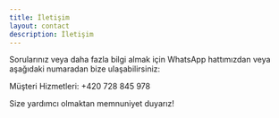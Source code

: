 ```yaml
---
title: İletişim
layout: contact
description: İletişim
---
```


Sorularınız veya daha fazla bilgi almak için WhatsApp hattımızdan veya aşağıdaki numaradan bize ulaşabilirsiniz:

Müşteri Hizmetleri: +420 728 845 978

Size yardımcı olmaktan memnuniyet duyarız!

